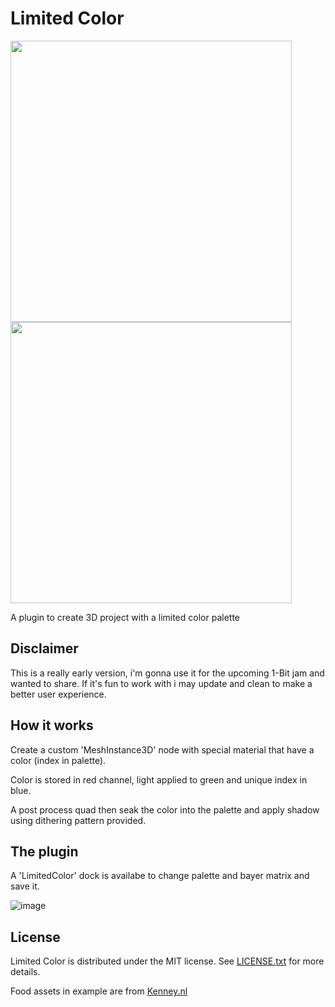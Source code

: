 # Limited Color
<img src="https://github.com/JonqsGames/limited-color/assets/6182189/09de0a9c-8cdc-4e5a-8489-82001a02675d" width="450">
<img src="https://github.com/JonqsGames/limited-color/assets/6182189/465157b2-2d8b-4f62-a98a-cf073e1f6a95" width="450">

A plugin to create 3D project with a limited color palette

## Disclaimer

This is a really early version, i'm gonna use it for the upcoming 1-Bit jam and wanted to share. If it's fun to work with i may update and clean to make a better user experience.

## How it works

Create a custom 'MeshInstance3D' node with special material that have a color (index in palette).

Color is stored in red channel, light applied to green and unique index in blue.

A post process quad then seak the color into the palette and apply shadow using dithering pattern provided.

## The plugin

A 'LimitedColor' dock is availabe to change palette and bayer matrix and save it.

![image](https://github.com/JonqsGames/limited-color/assets/6182189/8b13c6c4-95e6-42a3-bc52-5dfa9325d9c3)

## License

Limited Color is distributed under the MIT license. See [LICENSE.txt](LICENSE.txt) for more details.

Food assets in example are from [Kenney.nl](https://kenney.nl/assets/food-kit)
